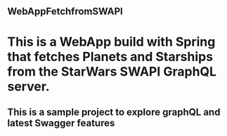 ## WebAppFetchfromSWAPI

# This is a WebApp build with Spring that fetches Planets and Starships from the StarWars SWAPI GraphQL server.

## This is a sample project to explore graphQL and latest Swagger features
